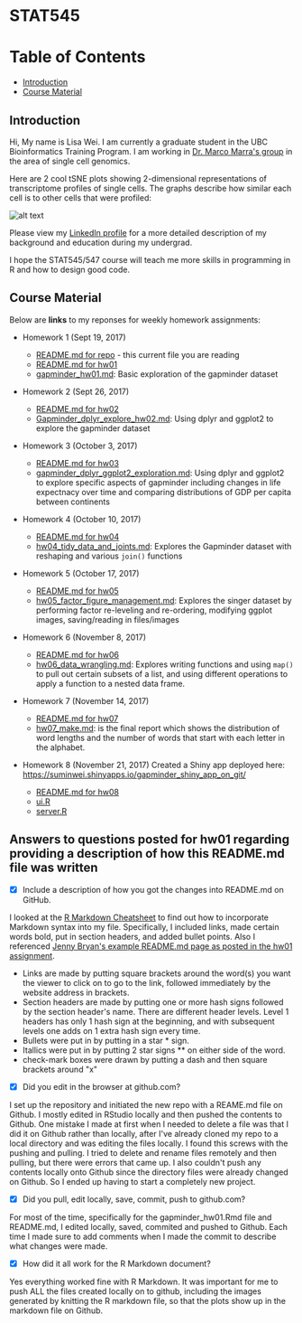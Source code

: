 # STAT545

# Table of Contents
- [Introduction](#introduction)
- [Course Material](#course-material)

## Introduction   

Hi, My name is Lisa Wei. I am currently a graduate student in the UBC Bioinformatics Training Program. I am working in [Dr. Marco Marra's group](http://www.bcgsc.ca/faculty/mmarra) in the area of single cell genomics. 

Here are 2 cool tSNE plots showing 2-dimensional representations of transcriptome profiles of single cells. The graphs describe how similar each cell is to other cells that were profiled:

![alt text](https://itefe54628.i.lithium.com/t5/image/serverpage/image-id/95i99DF6E12B128CCAD/image-size/large?v=1.0&px=999)

Please view my [LinkedIn profile](https://ca.linkedin.com/in/lisa-wei-7806a373) for a more detailed description of my background and education during my undergrad.

I hope the STAT545/547 course will teach me more skills in programming in R and how to design good code.

## Course Material

Below are **links** to my reponses for weekly homework assignments:

* Homework 1 (Sept 19, 2017) 
   + [README.md for repo](README.md) - this current file you are reading
   + [README.md for hw01](/hw01/README.md)
   + [gapminder_hw01.md](/hw01/gapminder_hw01.md): Basic exploration of the gapminder dataset

* Homework 2 (Sept 26, 2017)
   + [README.md for hw02](/hw02/README.md) 
   + [Gapminder_dplyr_explore_hw02.md](/hw02/Gapminder_dplyr_explore_hw02.md): Using dplyr and ggplot2 to explore the gapminder dataset

* Homework 3 (October 3, 2017)
  + [README.md for hw03](/hw03/README.md)
  + [gapminder_dplyr_ggplot2_exploration.md](/hw03/gapminder_dplyr_ggplot2_exploration.md): Using dplyr and ggplot2 to explore specific aspects of gapminder including changes in life expectnacy over time and comparing distributions of GDP per capita between continents

* Homework 4 (October 10, 2017)
  + [README.md for hw04](/hw04/README.md)
  + [hw04_tidy_data_and_joints.md](/hw04/hw04_tidy_data_and_joins.md): Explores the Gapminder dataset with reshaping and various `join()` functions
  
* Homework 5 (October 17, 2017)
  + [README.md for hw05](/hw05/README.md)
  + [hw05_factor_figure_management.md](/hw05/hw05_factor_figure_management.md): Explores the singer dataset by performing factor re-leveling and re-ordering, modifying ggplot images, saving/reading in files/images
  
* Homework 6 (November 8, 2017)
  + [README.md for hw06](/hw06/README.md)
  + [hw06_data_wrangling.md](/hw06/hw06_data_wrangling.md): Explores writing functions and using `map()` to pull out certain subsets of a list, and using different operations to apply a function to a nested data frame.
 

* Homework 7 (November 14, 2017)
  + [README.md for hw07](/hw07/README.md)
  + [hw07_make.md](/hw07/hw07_make.md): is the final report which shows the distribution of word lengths and the number of words that start with each letter in the alphabet.
  
 
* Homework 8 (November 21, 2017)
	Created a Shiny app deployed here: https://suminwei.shinyapps.io/gapminder_shiny_app_on_git/
	+ [README.md for hw08](/hw08/README.md)
	+ [ui.R](/hw08/ui.R)
	+ [server.R](/hw08/server.R)
  
## Answers to questions posted for hw01 regarding providing a description of how this README.md file was written

- [x] Include a description of how you got the changes into README.md on GitHub.

I looked at the [R Markdown Cheatsheet](https://www.rstudio.com/wp-content/uploads/2015/02/rmarkdown-cheatsheet.pdf) to find out how to incorporate Markdown syntax into my file. Specifically, I included links, made certain words bold, put in section headers, and added bullet points. Also I referenced [Jenny Bryan's example README.md page as posted in the hw01 assignment](https://raw.githubusercontent.com/STAT545-UBC/STAT545-UBC.github.io/master/hw01_sample_readme.md).

* Links are made by putting square brackets around the word(s) you want the viewer to click on to go to the link, followed immediately by the website address in brackets.
* Section headers are made by putting one or more hash signs followed by the section header's name. There are different header levels. Level 1 headers has only 1 hash sign at the beginning, and with subsequent levels one adds on 1 extra hash sign every time.
* Bullets were put in by putting in a star * sign.
* Itallics were put in by putting 2 star signs ** on either side of the word.
* check-mark boxes were drawn by putting a dash and then square brackets around "x"

- [x] Did you edit in the browser at github.com?

I set up the repository and initiated the new repo with a REAME.md file on Github. I mostly edited in RStudio locally and then pushed the contents to Github. One mistake I made at first when I needed to delete a file was that I did it on Github rather than locally, after I've already cloned my repo to a local directory and was editing the files locally. I found this screws with the pushing and pulling. I tried to delete and rename files remotely and then pulling, but there were errors that came up. I also couldn't push any contents locally onto Github since the directory files were already changed on Github. So I ended up having to start a completely new project.

- [x] Did you pull, edit locally, save, commit, push to github.com?

For most of the time, specifically for the gapminder_hw01.Rmd file and README.md, I edited locally, saved, commited and pushed to Github. Each time I made sure to add comments when I made the commit to describe what changes were made.

- [x] How did it all work for the R Markdown document?
 
Yes everything worked fine with R Markdown. It was important for me to push ALL the files created locally on to github, including the images generated by knitting the R markdown file, so that the plots show up in the markdown file on Github.

